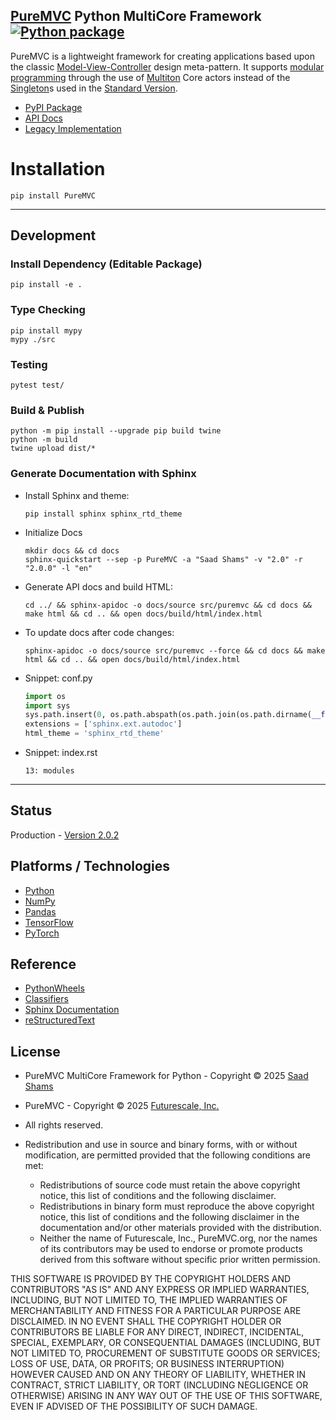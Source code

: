## [PureMVC](http://puremvc.github.com/) Python MultiCore Framework [![Python package](https://github.com/PureMVC/puremvc-python-multicore-framework/actions/workflows/python-package.yml/badge.svg)](https://github.com/PureMVC/puremvc-python-multicore-framework/actions/workflows/python-package.yml)

PureMVC is a lightweight framework for creating applications based upon the classic [Model-View-Controller](http://en.wikipedia.org/wiki/Model-view-controller) design meta-pattern. It supports [modular programming](http://en.wikipedia.org/wiki/Modular_programming) through the use of [Multiton](http://en.wikipedia.org/wiki/Multiton) Core actors instead of the [Singleton](http://en.wikipedia.org/wiki/Singleton_pattern)s used in the [Standard Version](https://github.com/PureMVC/puremvc-python-standard-framework/wiki).

* [PyPI Package](https://pypi.org/project/PureMVC/)
* [API Docs](https://puremvc.org/puremvc-python-multicore-framework/)
* [Legacy Implementation](https://github.com/PureMVC/puremvc-python-multicore-framework/tree/1.0.1)

# Installation

```commandline
pip install PureMVC
```
---

## Development

### Install Dependency (Editable Package)
```shell
pip install -e .
```

### Type Checking
```shell
pip install mypy
mypy ./src
```

### Testing
```shell
pytest test/
```

### Build & Publish
```shell
python -m pip install --upgrade pip build twine
python -m build
twine upload dist/*
```

### Generate Documentation with Sphinx
- Install Sphinx and theme:
  ```shell
  pip install sphinx sphinx_rtd_theme
  ```
- Initialize Docs
  ```shell
  mkdir docs && cd docs 
  sphinx-quickstart --sep -p PureMVC -a "Saad Shams" -v "2.0" -r "2.0.0" -l "en"
  ```
- Generate API docs and build HTML:
  ```shell
  cd ../ && sphinx-apidoc -o docs/source src/puremvc && cd docs && make html && cd .. && open docs/build/html/index.html
  ```

- To update docs after code changes:
  ```shell
  sphinx-apidoc -o docs/source src/puremvc --force && cd docs && make html && cd .. && open docs/build/html/index.html
  ```
- Snippet: conf.py
  ```python
  import os
  import sys
  sys.path.insert(0, os.path.abspath(os.path.join(os.path.dirname(__file__), '..', '..', 'src')))
  extensions = ['sphinx.ext.autodoc']
  html_theme = 'sphinx_rtd_theme'
  ```
- Snippet: index.rst
  ```
  13: modules
  ```
---

## Status
Production - [Version 2.0.2](https://github.com/PureMVC/puremvc-python-multicore-framework/blob/master/VERSION)

## Platforms / Technologies
* [Python](http://en.wikipedia.org/wiki/Python_(programming_language))
* [NumPy](https://numpy.org)
* [Pandas](https://pandas.pydata.org)
* [TensorFlow](https://www.tensorflow.org)
* [PyTorch](https://pytorch.org)

## Reference

* [PythonWheels](https://pythonwheels.com)
* [Classifiers](https://pypi.org/classifiers/)
* [Sphinx Documentation](https://www.sphinx-doc.org/en/master/index.html)
* [reStructuredText](https://www.sphinx-doc.org/en/master/usage/restructuredtext/index.html)

## License
* PureMVC MultiCore Framework for Python - Copyright © 2025 [Saad Shams](https://www.linkedin.com/in/muizz/)
* PureMVC - Copyright © 2025 [Futurescale, Inc.](http://futurescale.com/)
* All rights reserved.

* Redistribution and use in source and binary forms, with or without modification, are permitted provided that the following conditions are met:

  * Redistributions of source code must retain the above copyright notice, this list of conditions and the following disclaimer.
  * Redistributions in binary form must reproduce the above copyright notice, this list of conditions and the following disclaimer in the documentation and/or other materials provided with the distribution.
  * Neither the name of Futurescale, Inc., PureMVC.org, nor the names of its contributors may be used to endorse or promote products derived from this software without specific prior written permission.

THIS SOFTWARE IS PROVIDED BY THE COPYRIGHT HOLDERS AND CONTRIBUTORS "AS IS" AND ANY EXPRESS OR IMPLIED WARRANTIES, INCLUDING, BUT NOT LIMITED TO, THE IMPLIED WARRANTIES OF MERCHANTABILITY AND FITNESS FOR A PARTICULAR PURPOSE ARE DISCLAIMED. IN NO EVENT SHALL THE COPYRIGHT HOLDER OR CONTRIBUTORS BE LIABLE FOR ANY DIRECT, INDIRECT, INCIDENTAL, SPECIAL, EXEMPLARY, OR CONSEQUENTIAL DAMAGES (INCLUDING, BUT NOT LIMITED TO, PROCUREMENT OF SUBSTITUTE GOODS OR SERVICES; LOSS OF USE, DATA, OR PROFITS; OR BUSINESS INTERRUPTION) HOWEVER CAUSED AND ON ANY THEORY OF LIABILITY, WHETHER IN CONTRACT, STRICT LIABILITY, OR TORT (INCLUDING NEGLIGENCE OR OTHERWISE) ARISING IN ANY WAY OUT OF THE USE OF THIS SOFTWARE, EVEN IF ADVISED OF THE POSSIBILITY OF SUCH DAMAGE.
